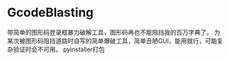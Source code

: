 # GcodeBlasting
带简单的图形码登录框暴力破解工具，图形码再也不能阻挡我的百万字典了。
为某次被图形码阻挡道路时自写的简单爆破工具，简单丑陋GUI，能用就行，可能复杂验证时会不可用。
pyinstaller打包
